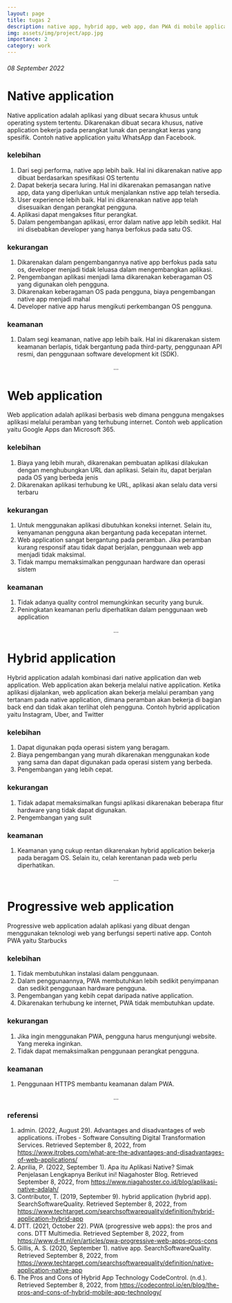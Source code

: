 ```yaml
---
layout: page
title: tugas 2
description: native app, hybrid app, web app, dan PWA di mobile application
img: assets/img/project/app.jpg
importance: 2
category: work
---
```


###### 08 September 2022
# Native application
Native application adalah aplikasi yang dibuat secara khusus untuk operating system tertentu.  Dikarenakan dibuat secara khusus, native application bekerja pada perangkat lunak dan perangkat keras yang spesifik. Contoh native application yaitu WhatsApp dan Facebook.

### kelebihan
1. Dari segi performa, native app lebih baik. Hal ini dikarenakan native app dibuat berdasarkan spesifikasi OS tertentu
2.	Dapat bekerja secara luring. Hal ini dikarenakan pemasangan native app, data yang diperlukan untuk menjalankan nstive app telah tersedia.
3.	User experience lebih baik. Hal ini dikarenakan native app telah disesuaikan dengan perangkat pengguna. 
4.	Aplikasi dapat mengakses fitur perangkat. 
5.	Dalam pengembangan aplikasi, error dalam native app lebih sedikit. Hal ini disebabkan developer yang hanya berfokus pada satu OS.


### kekurangan
1.	Dikarenakan dalam pengembangannya native app berfokus pada satu os, developer menjadi tidak leluasa dalam mengembangkan aplikasi.
2.	Pengembangan aplikasi menjadi lama dikarenakan keberagaman OS yang digunakan oleh pengguna.
3.	Dikarenakan keberagaman OS pada pengguna, biaya pengembangan native app menjadi mahal
4.	Developer native app harus mengikuti perkembangan OS pengguna.


### keamanan
1.  Dalam segi keamanan, native app lebih baik. Hal ini dikarenakan sistem keamanan berlapis, tidak bergantung pada third-party, penggunaan API resmi, dan penggunaan software development kit (SDK).

<p style="text-align:center">...</p>

# Web application
Web application adalah aplikasi berbasis web dimana pengguna mengakses aplikasi melalui peramban yang terhubung internet. Contoh web application yaitu Google Apps dan Microsoft 365.

### kelebihan
1.	Biaya yang lebih murah, dikarenakan pembuatan aplikasi dilakukan dengan menghubungkan URL dan aplikasi. Selain itu, dapat berjalan pada OS yang berbeda jenis
2.	Dikarenakan aplikasi terhubung ke URL, aplikasi akan selalu data versi terbaru

### kekurangan
1.	Untuk menggunakan aplikasi dibutuhkan koneksi internet. Selain itu, kenyamanan pengguna akan bergantung pada kecepatan internet.
2.	Web application sangat bergantung pada peramban. Jika peramban kurang responsif atau tidak dapat berjalan, penggunaan web app menjadi tidak maksimal.
3.	Tidak mampu memaksimalkan penggunaan hardware dan operasi sistem

### keamanan
1.  Tidak adanya quality control memungkinkan security yang buruk.
2.  Peningkatan keamanan perlu diperhatikan dalam penggunaan web application


<p style="text-align:center">...</p>

# Hybrid application
Hybrid application adalah kombinasi dari native application dan web application. Web application akan bekerja melalui native application. Ketika aplikasi dijalankan, web application akan bekerja melalui peramban yang tertanam pada native application, dimana peramban akan bekerja di bagian back end dan tidak akan terlihat oleh pengguna. Contoh hybrid application yaitu  Instagram, Uber, and Twitter

### kelebihan
1.	Dapat digunakan pqda operasi sistem yang beragam. 
2.	Biaya pengembangan yang murah dikarenakan menggunakan kode yang sama dan dapat digunakan pada operasi sistem yang berbeda. 
3.	Pengembangan yang lebih cepat. 

### kekurangan
1.	Tidak adapat memaksimalkan fungsi aplikasi dikarenakan beberapa fitur hardware yang tidak dapat digunakan.
2.	Pengembangan yang sulit 

### keamanan
1.  Keamanan yang cukup rentan dikarenakan hybrid application bekerja pada beragam OS. Selain itu, celah kerentanan pada web perlu diperhatikan.


<p style="text-align:center">...</p>

# Progressive web application
Progressive web application adalah aplikasi yang dibuat dengan menggunakan teknologi web yang berfungsi seperti native app. Contoh PWA yaitu Starbucks

### kelebihan
1.	Tidak membutuhkan instalasi dalam penggunaan.
2.	Dalam penggunaannya, PWA membutuhkan lebih sedikit penyimpanan dan sedikit penggunaan hardware pengguna.
3.	Pengembangan yang kebih cepat daripada native application.
4.	Dikarenakan terhubung ke internet, PWA tidak membutuhkan update.

### kekurangan
1.	Jika ingin menggunakan PWA, pengguna harus mengunjungi website. Yang mereka inginkan.
2.	Tidak dapat memaksimalkan penggunaan perangkat pengguna.

### keamanan
1.  Penggunaan HTTPS membantu keamanan dalam PWA.


<p style="text-align:center">...</p>

### referensi
1.	admin. (2022, August 29). Advantages and disadvantages of web applications. iTrobes - Software Consulting Digital Transformation Services. Retrieved September 8, 2022, from https://www.itrobes.com/what-are-the-advantages-and-disadvantages-of-web-applications/
2.	Aprilia, P. (2022, September 1). Apa itu Aplikasi Native? Simak Penjelasan Lengkapnya Berikut ini! Niagahoster Blog. Retrieved September 8, 2022, from https://www.niagahoster.co.id/blog/aplikasi-native-adalah/
3.	Contributor, T. (2019, September 9). hybrid application (hybrid app). SearchSoftwareQuality. Retrieved September 8, 2022, from https://www.techtarget.com/searchsoftwarequality/definition/hybrid-application-hybrid-app
4.  DTT. (2021, October 22). PWA (progressive web apps): the pros and cons. DTT Multimedia. Retrieved September 8, 2022, from https://www.d-tt.nl/en/articles/pwa-progressive-web-apps-pros-cons
5.	Gillis, A. S. (2020, September 1). native app. SearchSoftwareQuality. Retrieved September 8, 2022, from https://www.techtarget.com/searchsoftwarequality/definition/native-application-native-app
6.  The Pros and Cons of Hybrid App Technology  CodeControl. (n.d.). Retrieved September 8, 2022, from https://codecontrol.io/en/blog/the-pros-and-cons-of-hybrid-mobile-app-technology/

